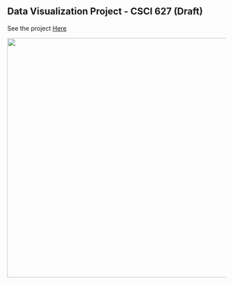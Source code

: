 ## Data Visualization Project - CSCI 627 (Draft)

See the project [Here](https://observablehq.com/@mosab-rezaei/csci-627)


<img src="https://user-images.githubusercontent.com/45066620/201412685-1cf0f4ed-dc26-45da-95f9-4658dc556194.jpg" width="550">
